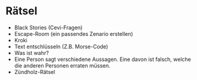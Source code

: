 # Rätsel

- Black Stories (Cevi-Fragen)
- Escape-Room (ein passendes Zenario erstellen)
- Kroki
- Text entschlüsseln (Z.B. Morse-Code)
- Was ist wahr?
- Eine Person sagt verschiedene Aussagen. Eine davon ist falsch, welche die anderen Personen erraten müssen.
- Zündholz-Rätsel